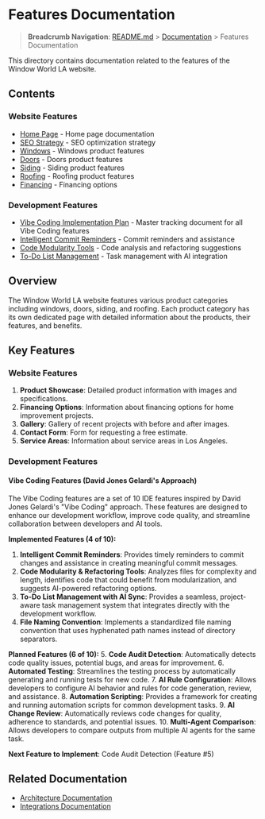 # Features Documentation

> **Breadcrumb Navigation**: [README.md](../../README.md) > [Documentation](../index.md) > Features Documentation

This directory contains documentation related to the features of the Window World LA website.

## Contents

### Website Features

- [Home Page](./home-page.md) - Home page documentation
- [SEO Strategy](./seo-strategy.md) - SEO optimization strategy
- [Windows](./windows.md) - Windows product features
- [Doors](./doors.md) - Doors product features
- [Siding](./siding.md) - Siding product features
- [Roofing](./roofing.md) - Roofing product features
- [Financing](./financing.md) - Financing options

### Development Features

- [Vibe Coding Implementation Plan](./vibe-coding-implementation.md) - Master tracking document for all Vibe Coding features
- [Intelligent Commit Reminders](./intelligent-commit-reminders.md) - Commit reminders and assistance
- [Code Modularity Tools](./code-modularity-tools.md) - Code analysis and refactoring suggestions
- [To-Do List Management](./todo-list-management.md) - Task management with AI integration

## Overview

The Window World LA website features various product categories including windows, doors, siding, and roofing. Each product category has its own dedicated page with detailed information about the products, their features, and benefits.

## Key Features

### Website Features

1. **Product Showcase**: Detailed product information with images and specifications.
2. **Financing Options**: Information about financing options for home improvement projects.
3. **Gallery**: Gallery of recent projects with before and after images.
4. **Contact Form**: Form for requesting a free estimate.
5. **Service Areas**: Information about service areas in Los Angeles.

### Development Features

#### Vibe Coding Features (David Jones Gelardi's Approach)

The Vibe Coding features are a set of 10 IDE features inspired by David Jones Gelardi's "Vibe Coding" approach. These features are designed to enhance our development workflow, improve code quality, and streamline collaboration between developers and AI tools.

**Implemented Features (4 of 10):**
1. **Intelligent Commit Reminders**: Provides timely reminders to commit changes and assistance in creating meaningful commit messages.
2. **Code Modularity & Refactoring Tools**: Analyzes files for complexity and length, identifies code that could benefit from modularization, and suggests AI-powered refactoring options.
3. **To-Do List Management with AI Sync**: Provides a seamless, project-aware task management system that integrates directly with the development workflow.
4. **File Naming Convention**: Implements a standardized file naming convention that uses hyphenated path names instead of directory separators.

**Planned Features (6 of 10):**
5. **Code Audit Detection**: Automatically detects code quality issues, potential bugs, and areas for improvement.
6. **Automated Testing**: Streamlines the testing process by automatically generating and running tests for new code.
7. **AI Rule Configuration**: Allows developers to configure AI behavior and rules for code generation, review, and assistance.
8. **Automation Scripting**: Provides a framework for creating and running automation scripts for common development tasks.
9. **AI Change Review**: Automatically reviews code changes for quality, adherence to standards, and potential issues.
10. **Multi-Agent Comparison**: Allows developers to compare outputs from multiple AI agents for the same task.

**Next Feature to Implement**: Code Audit Detection (Feature #5)

## Related Documentation

- [Architecture Documentation](../architecture/index.md)
- [Integrations Documentation](../integrations/index.md)
